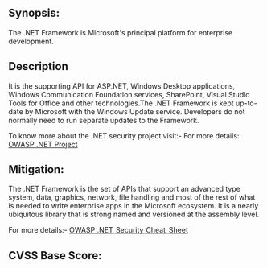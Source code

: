 
<!---
.NET
-->
Synopsis:
------------------
The .NET Framework is Microsoft's principal platform for enterprise development.


Description
------------------------
It is the supporting API for ASP.NET, Windows Desktop applications, Windows Communication Foundation services, SharePoint, Visual Studio Tools for Office and other technologies.The .NET Framework is kept up-to-date by Microsoft with the Windows Update service. Developers do not normally need to run separate updates to the Framework. 

To know more about the .NET security project visit:- For more details: [OWASP .NET Project](https://www.owasp.org/index.php/Category:OWASP_.NET_Project) 


Mitigation:
---------------
The .NET Framework is the set of APIs that support an advanced type system, data, graphics, network, file handling and most of the rest of what is needed to write enterprise apps in the Microsoft ecosystem. It is a nearly ubiquitous library that is strong named and versioned at the assembly level.

For more details:- [OWASP .NET_Security_Cheat_Sheet](https://www.owasp.org/index.php/.NET_Security_Cheat_Sheet) 


CVSS Base Score:
-------------------------

